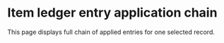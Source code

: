 # Item ledger entry application chain
This page displays full chain of applied entries for one selected record.
